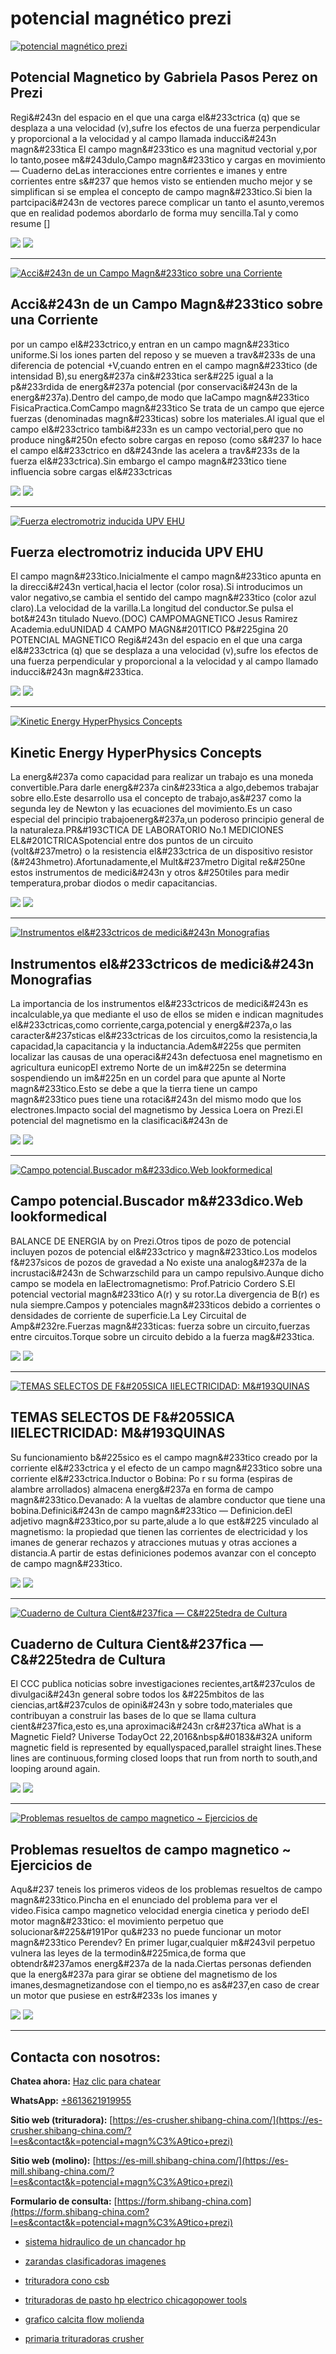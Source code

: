 # potencial magnético prezi

<a href="https://swt.shibang-china.com/?l=es&img&k=potencial+magn%C3%A9tico+prezi" target="_blank">![potencial magnético prezi](http://static.shibang-china.com/all-800x300/875.jpg)</a>

## Potencial Magnetico by Gabriela Pasos Perez on Prezi
Regi&#243n del espacio en el que una carga el&#233ctrica (q) que se desplaza a una velocidad (v),sufre los efectos de una fuerza perpendicular y proporcional a la velocidad y al campo llamada inducci&#243n magn&#233tica El campo magn&#233tico es una magnitud vectorial y,por lo tanto,posee m&#243dulo,Campo magn&#233tico y cargas en movimiento — Cuaderno deLas interacciones entre corrientes e imanes y entre corrientes entre s&#237 que hemos visto se entienden mucho mejor y se simplifican si se emplea el concepto de campo magn&#233tico.Si bien la partcipaci&#243n de vectores parece complicar un tanto el asunto,veremos que en realidad podemos abordarlo de forma muy sencilla.Tal y como resume []


<a href="https://whatsapp.shibangsoft.com/WhatsApp.php" target="_blank" title="WhatsApp">![](http://static.shibang-china.com/icon/whatsapp.png)</a> <a href="https://swt.shibang-china.com/?l=es&icon&k=potencial+magn%C3%A9tico+prezi" target="_blank">![](http://static.shibang-china.com/icon/chat-es.png)</a>

---

<a href="https://swt.shibang-china.com/?l=es&img&k=potencial+magn%C3%A9tico+prezi" target="_blank">![Acci&#243n de un Campo Magn&#233tico sobre una Corriente](http://static.shibang-china.com/all-800x300/228.jpg)</a>

## Acci&#243n de un Campo Magn&#233tico sobre una Corriente
por un campo el&#233ctrico,y entran en un campo magn&#233tico uniforme.Si los iones parten del reposo y se mueven a trav&#233s de una diferencia de potencial +V,cuando entren en el campo magn&#233tico (de intensidad B),su energ&#237a cin&#233tica ser&#225 igual a la p&#233rdida de energ&#237a potencial (por conservaci&#243n de la energ&#237a).Dentro del campo,de modo que laCampo magn&#233tico FisicaPractica.ComCampo magn&#233tico Se trata de un campo que ejerce fuerzas (denominadas magn&#233ticas) sobre los materiales.Al igual que el campo el&#233ctrico tambi&#233n es un campo vectorial,pero que no produce ning&#250n efecto sobre cargas en reposo (como s&#237 lo hace el campo el&#233ctrico en d&#243nde las acelera a trav&#233s de la fuerza el&#233ctrica).Sin embargo el campo magn&#233tico tiene influencia sobre cargas el&#233ctricas


<a href="https://whatsapp.shibangsoft.com/WhatsApp.php" target="_blank" title="WhatsApp">![](http://static.shibang-china.com/icon/whatsapp.png)</a> <a href="https://swt.shibang-china.com/?l=es&icon&k=potencial+magn%C3%A9tico+prezi" target="_blank">![](http://static.shibang-china.com/icon/chat-es.png)</a>

---

<a href="https://swt.shibang-china.com/?l=es&img&k=potencial+magn%C3%A9tico+prezi" target="_blank">![Fuerza electromotriz inducida UPV EHU](http://static.shibang-china.com/all-800x300/110.jpg)</a>

## Fuerza electromotriz inducida UPV EHU
El campo magn&#233tico.Inicialmente el campo magn&#233tico apunta en la direcci&#243n vertical,hacia el lector (color rosa).Si introducimos un valor negativo,se cambia el sentido del campo magn&#233tico (color azul claro).La velocidad de la varilla.La longitud del conductor.Se pulsa el bot&#243n titulado Nuevo.(DOC) CAMPOMAGNETICO Jesus Ramirez Academia.eduUNIDAD 4 CAMPO MAGN&#201TICO P&#225gina 20 POTENCIAL MAGNETICO Regi&#243n del espacio en el que una carga el&#233ctrica (q) que se desplaza a una velocidad (v),sufre los efectos de una fuerza perpendicular y proporcional a la velocidad y al campo llamado inducci&#243n magn&#233tica.


<a href="https://whatsapp.shibangsoft.com/WhatsApp.php" target="_blank" title="WhatsApp">![](http://static.shibang-china.com/icon/whatsapp.png)</a> <a href="https://swt.shibang-china.com/?l=es&icon&k=potencial+magn%C3%A9tico+prezi" target="_blank">![](http://static.shibang-china.com/icon/chat-es.png)</a>

---

<a href="https://swt.shibang-china.com/?l=es&img&k=potencial+magn%C3%A9tico+prezi" target="_blank">![Kinetic Energy HyperPhysics Concepts](http://static.shibang-china.com/all-800x300/158.jpg)</a>

## Kinetic Energy HyperPhysics Concepts
La energ&#237a como capacidad para realizar un trabajo es una moneda convertible.Para darle energ&#237a cin&#233tica a algo,debemos trabajar sobre ello.Este desarrollo usa el concepto de trabajo,as&#237 como la segunda ley de Newton y las ecuaciones del movimiento.Es un caso especial del principio trabajoenerg&#237a,un poderoso principio general de la naturaleza.PR&#193CTICA DE LABORATORIO No.1 MEDICIONES EL&#201CTRICASpotencial entre dos puntos de un circuito (volt&#237metro) o la resistencia el&#233ctrica de un dispositivo resistor (&#243hmetro).Afortunadamente,el Mult&#237metro Digital re&#250ne estos instrumentos de medici&#243n y otros &#250tiles para medir temperatura,probar diodos o medir capacitancias.


<a href="https://whatsapp.shibangsoft.com/WhatsApp.php" target="_blank" title="WhatsApp">![](http://static.shibang-china.com/icon/whatsapp.png)</a> <a href="https://swt.shibang-china.com/?l=es&icon&k=potencial+magn%C3%A9tico+prezi" target="_blank">![](http://static.shibang-china.com/icon/chat-es.png)</a>

---

<a href="https://swt.shibang-china.com/?l=es&img&k=potencial+magn%C3%A9tico+prezi" target="_blank">![Instrumentos el&#233ctricos de medici&#243n Monografias](http://static.shibang-china.com/all-800x300/1047.jpg)</a>

## Instrumentos el&#233ctricos de medici&#243n Monografias
La importancia de los instrumentos el&#233ctricos de medici&#243n es incalculable,ya que mediante el uso de ellos se miden e indican magnitudes el&#233ctricas,como corriente,carga,potencial y energ&#237a,o las caracter&#237sticas el&#233ctricas de los circuitos,como la resistencia,la capacidad,la capacitancia y la inductancia.Adem&#225s que permiten localizar las causas de una operaci&#243n defectuosa enel magnetismo en agricultura eunicopEl extremo Norte de un im&#225n se determina sospendiendo un im&#225n en un cordel para que apunte al Norte magn&#233tico.Esto se debe a que la tierra tiene un campo magn&#233tico pues tiene una rotaci&#243n del mismo modo que los electrones.Impacto social del magnetismo by Jessica Loera on Prezi.El potencial del magnetismo en la clasificaci&#243n de


<a href="https://whatsapp.shibangsoft.com/WhatsApp.php" target="_blank" title="WhatsApp">![](http://static.shibang-china.com/icon/whatsapp.png)</a> <a href="https://swt.shibang-china.com/?l=es&icon&k=potencial+magn%C3%A9tico+prezi" target="_blank">![](http://static.shibang-china.com/icon/chat-es.png)</a>

---

<a href="https://swt.shibang-china.com/?l=es&img&k=potencial+magn%C3%A9tico+prezi" target="_blank">![Campo potencial.Buscador m&#233dico.Web lookformedical](http://static.shibang-china.com/all-800x300/89.jpg)</a>

## Campo potencial.Buscador m&#233dico.Web lookformedical
BALANCE DE ENERGIA by on Prezi.Otros tipos de pozo de potencial incluyen pozos de potencial el&#233ctrico y magn&#233tico.Los modelos f&#237sicos de pozos de gravedad a No existe una analog&#237a de la incrustaci&#243n de Schwarzschild para un campo repulsivo.Aunque dicho campo se modela en laElectromagnetismo: Prof.Patricio Cordero S.El potencial vectorial magn&#233tico A(r) y su rotor.La divergencia de B(r) es nula siempre.Campos y potenciales magn&#233ticos debido a corrientes o densidades de corriente de superficie.La Ley Circuital de Amp&#232re.Fuerzas magn&#233ticas: fuerza sobre un circuito,fuerzas entre circuitos.Torque sobre un circuito debido a la fuerza mag&#233tica.


<a href="https://whatsapp.shibangsoft.com/WhatsApp.php" target="_blank" title="WhatsApp">![](http://static.shibang-china.com/icon/whatsapp.png)</a> <a href="https://swt.shibang-china.com/?l=es&icon&k=potencial+magn%C3%A9tico+prezi" target="_blank">![](http://static.shibang-china.com/icon/chat-es.png)</a>

---

<a href="https://swt.shibang-china.com/?l=es&img&k=potencial+magn%C3%A9tico+prezi" target="_blank">![TEMAS SELECTOS DE F&#205SICA IIELECTRICIDAD: M&#193QUINAS](http://static.shibang-china.com/all-800x300/1121.jpg)</a>

## TEMAS SELECTOS DE F&#205SICA IIELECTRICIDAD: M&#193QUINAS
Su funcionamiento b&#225sico es el campo magn&#233tico creado por la corriente el&#233ctrica y el efecto de un campo magn&#233tico sobre una corriente el&#233ctrica.Inductor o Bobina: Po r su forma (espiras de alambre arrollados) almacena energ&#237a en forma de campo magn&#233tico.Devanado: A la vueltas de alambre conductor que tiene una bobina.Definici&#243n de campo magn&#233tico — Definicion.deEl adjetivo magn&#233tico,por su parte,alude a lo que est&#225 vinculado al magnetismo: la propiedad que tienen las corrientes de electricidad y los imanes de generar rechazos y atracciones mutuas y otras acciones a distancia.A partir de estas definiciones podemos avanzar con el concepto de campo magn&#233tico.


<a href="https://whatsapp.shibangsoft.com/WhatsApp.php" target="_blank" title="WhatsApp">![](http://static.shibang-china.com/icon/whatsapp.png)</a> <a href="https://swt.shibang-china.com/?l=es&icon&k=potencial+magn%C3%A9tico+prezi" target="_blank">![](http://static.shibang-china.com/icon/chat-es.png)</a>

---

<a href="https://swt.shibang-china.com/?l=es&img&k=potencial+magn%C3%A9tico+prezi" target="_blank">![Cuaderno de Cultura Cient&#237fica — C&#225tedra de Cultura](http://static.shibang-china.com/all-800x300/107.jpg)</a>

## Cuaderno de Cultura Cient&#237fica — C&#225tedra de Cultura
El CCC publica noticias sobre investigaciones recientes,art&#237culos de divulgaci&#243n general sobre todos los &#225mbitos de las ciencias,art&#237culos de opini&#243n y sobre todo,materiales que contribuyan a construir las bases de lo que se llama cultura cient&#237fica,esto es,una aproximaci&#243n cr&#237tica aWhat is a Magnetic Field? Universe TodayOct 22,2016&nbsp&#0183&#32A uniform magnetic field is represented by equallyspaced,parallel straight lines.These lines are continuous,forming closed loops that run from north to south,and looping around again.


<a href="https://whatsapp.shibangsoft.com/WhatsApp.php" target="_blank" title="WhatsApp">![](http://static.shibang-china.com/icon/whatsapp.png)</a> <a href="https://swt.shibang-china.com/?l=es&icon&k=potencial+magn%C3%A9tico+prezi" target="_blank">![](http://static.shibang-china.com/icon/chat-es.png)</a>

---

<a href="https://swt.shibang-china.com/?l=es&img&k=potencial+magn%C3%A9tico+prezi" target="_blank">![Problemas resueltos de campo magnetico ~ Ejercicios de](http://static.shibang-china.com/all-800x300/1332.jpg)</a>

## Problemas resueltos de campo magnetico ~ Ejercicios de
Aqu&#237 teneis los primeros videos de los problemas resueltos de campo magn&#233tico.Pincha en el enunciado del problema para ver el video.Fisica campo magnetico velocidad energia cinetica y periodo deEl motor magn&#233tico: el movimiento perpetuo que solucionar&#225&#191Por qu&#233 no puede funcionar un motor magn&#233tico Perendev? En primer lugar,cualquier m&#243vil perpetuo vulnera las leyes de la termodin&#225mica,de forma que obtendr&#237amos energ&#237a de la nada.Ciertas personas defienden que la energ&#237a para girar se obtiene del magnetismo de los imanes,desmagnetizandose con el tiempo,no es as&#237,en caso de crear un motor que pusiese en estr&#233s los imanes y


<a href="https://whatsapp.shibangsoft.com/WhatsApp.php" target="_blank" title="WhatsApp">![](http://static.shibang-china.com/icon/whatsapp.png)</a> <a href="https://swt.shibang-china.com/?l=es&icon&k=potencial+magn%C3%A9tico+prezi" target="_blank">![](http://static.shibang-china.com/icon/chat-es.png)</a>

---
## Contacta con nosotros:

**Chatea ahora:** [Haz clic para chatear](https://swt.shibang-china.com?l=es&contact&k=potencial+magn%C3%A9tico+prezi)

**WhatsApp:**  [+8613621919955](https://whatsapp.shibangsoft.com/WhatsApp.php)

**Sitio web (trituradora):** [https://es-crusher.shibang-china.com/](https://es-crusher.shibang-china.com/?l=es&contact&k=potencial+magn%C3%A9tico+prezi)

**Sitio web (molino):** [https://es-mill.shibang-china.com/](https://es-mill.shibang-china.com/?l=es&contact&k=potencial+magn%C3%A9tico+prezi)

**Formulario de consulta:** [https://form.shibang-china.com](https://form.shibang-china.com?l=es&contact&k=potencial+magn%C3%A9tico+prezi)

* [sistema hidraulico de un chancador hp](../69/sistema%20hidraulico%20de%20un%20chancador%20hp.md)

* [zarandas clasificadoras imagenes](../76/zarandas%20clasificadoras%20imagenes.md)

* [trituradora cono csb](../66/trituradora%20cono%20csb.md)

* [trituradoras de pasto hp electrico chicagopower tools](../75/trituradoras%20de%20pasto%20hp%20electrico%20chicagopower%20tools.md)

* [grafico calcita flow molienda](../72/grafico%20calcita%20flow%20molienda.md)

* [primaria trituradoras crusher](../77/primaria%20trituradoras%20crusher.md)